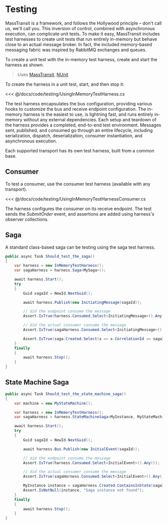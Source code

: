 # Testing

MassTransit is a framework, and follows the Hollywood principle – don't call us, we'll call you. This inversion of control, combined with asynchronous execution, can complicate unit tests. To make it easy, MassTransit includes test harnesses to create unit tests that run entirely in-memory but behave close to an actual message broker. In fact, the included memory-based messaging fabric was inspired by RabbitMQ exchanges and queues.

To create a unit test with the in-memory test harness, create and start the harness as shown.

> Uses [MassTransit](https://nuget.org/packages/MassTransit/),  [NUnit](https://nuget.org/packages/NuGet)

To create the harness in a unit test, start, and then stop it:

<<< @/docs/code/testing/UsingInMemoryTestHarness.cs

The test harness encapsulates the bus configuration, providing various hooks to customize the bus  and receive endpoint configuration. The in-memory harness is the easiest to use, is lightning fast, and runs entirely in-memory without any external dependencies. Each setup and teardown of the harness provides a completed, end-to-end test environment. Messages sent, published, and consumed go through an entire lifecycle, including serialization, dispatch, deserialization, consumer instantiation, and asynchronous execution.

Each supported transport has its own test harness, built from a common base.

## Consumer

To test a consumer, use the consumer test harness (available with any transport).

<<< @/docs/code/testing/UsingInMemoryTestHarnessConsumer.cs

The harness configures the consumer on its receive endpoint. The test sends the _SubmitOrder_ event, and assertions are added using harness's observer collections.

## Saga

A standard class-based saga can be testing using the saga test harness.

```cs
public async Task Should_test_the_saga()
{
    var harness = new InMemoryTestHarness();
    var sagaHarness = harness.Saga<MySaga>();

    await harness.Start();
    try
    {
        Guid sagaId = NewId.NextGuid();

        await harness.Publish(new InitiatingMessage(sagaId));

        // did the endpoint consume the message
        Assert.IsTrue(harness.Consumed.Select<InitiatingMessage>().Any());

        // did the actual consumer consume the message
        Assert.IsTrue(sagaHarness.Consumed.Select<InitiatingMessage>().Any());

        Assert.IsTrue(saga.Created.Select(x => x.CorrelationId == sagaId).Any());
    }
    finally
    {
        await harness.Stop();
    }
}
```


## State Machine Saga

```cs
public async Task Should_test_the_state_machine_saga()
{
    var machine = new MyStateMachine();

    var harness = new InMemoryTestHarness();
    var sagaHarness = harness.StateMachineSaga<MyInstance, MyStateMachine>(machine);

    await harness.Start();
    try
    {
        Guid sagaId = NewId.NextGuid();

        await harness.Bus.Publish(new InitialEvent(sagaId));

        // did the endpoint consume the message
        Assert.IsTrue(harness.Consumed.Select<InitialEvent>().Any());

        // did the actual consumer consume the message
        Assert.IsTrue(sagaHarness.Consumed.Select<InitialEvent>().Any());

        MyInstance instance = sagaHarness.Created.ContainsInState(sagaId, machine, machine.Active);
        Assert.IsNotNull(instance, "Saga instance not found");
    }
    finally
    {
        await harness.Stop();
    }
}
```
